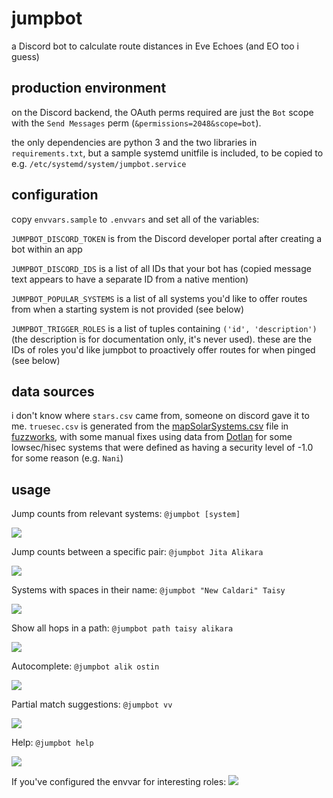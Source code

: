 
# jumpbot

a Discord bot to calculate route distances in Eve Echoes (and EO too i guess)

## production environment

on the Discord backend, the OAuth perms required are just the `Bot` scope with the `Send Messages` perm (`&permissions=2048&scope=bot`).

the only dependencies are python 3 and the two libraries in `requirements.txt`, but a sample systemd unitfile is included, to be copied to e.g. `/etc/systemd/system/jumpbot.service`

## configuration

copy `envvars.sample` to `.envvars` and set all of the variables:

`JUMPBOT_DISCORD_TOKEN` is from the Discord developer portal after creating a bot within an app

`JUMPBOT_DISCORD_IDS` is a list of all IDs that your bot has (copied message text appears to have a separate ID from a native mention)

`JUMPBOT_POPULAR_SYSTEMS` is a list of all systems you'd like to offer routes from when a starting system is not provided (see below)

`JUMPBOT_TRIGGER_ROLES` is a list of tuples containing `('id', 'description')` (the description is for documentation only, it's never used). these are the IDs of roles you'd like jumpbot to proactively offer routes for when pinged (see below)

## data sources
i don't know where `stars.csv` came from, someone on discord gave it to me. `truesec.csv` is generated from the [mapSolarSystems.csv](https://www.fuzzwork.co.uk/dump/latest/mapSolarSystems.csv.bz2) file in [fuzzworks](https://www.fuzzwork.co.uk/dump/latest/), with some manual fixes using data from [Dotlan](https://evemaps.dotlan.net/) for some lowsec/hisec systems that were defined as having a security level of -1.0 for some reason (e.g. `Nani`)

## usage
Jump counts from relevant systems: `@jumpbot [system]`

![](https://bearand.com/jumpbot/jumpbot-relevant.png)

Jump counts between a specific pair: `@jumpbot Jita Alikara`

![](https://bearand.com/jumpbot/jumpbot-e2e.png)

Systems with spaces in their name: `@jumpbot "New Caldari" Taisy`

![](https://bearand.com/jumpbot/jumpbot-spaces.png)

Show all hops in a path: `@jumpbot path taisy alikara`

![](https://bearand.com/jumpbot/jumpbot-path.png)

Autocomplete: `@jumpbot alik ostin`

![](https://bearand.com/jumpbot/jumpbot-autocomplete.png)

Partial match suggestions: `@jumpbot vv`

![](https://bearand.com/jumpbot/jumpbot-partialmatch.png)

Help: `@jumpbot help`

![](https://bearand.com/jumpbot/jumpbot-help.png)

If you've configured the envvar for interesting roles:
![](https://bearand.com/jumpbot/jumpbot-roleping.png)
